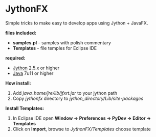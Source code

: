 JythonFX
========

Simple tricks to make easy to develop apps using Jython + JavaFX.

**files included:**
- **samples.pl** - samples with polish commentary
- **Templates** - file temples for Eclipse IDE

**required:**
- [Jython](http://www.jython.org/downloads.html) 2.5.x or higher
- [Java](http://www.java.com) 7u11 or higher

**How install:**
1. Add *java_home/jre/lib/jfxrt.jar* to your jython path
2. Copy *jythonfx* directory to *jython_directory/Lib/site-packages*

**Install Templates:**
1. In Eclipse IDE open **Window -> Preferences -> PyDev -> Editor -> Templates**
2. Click on **Import**, browse to *JythonFX/Templates* choose template
